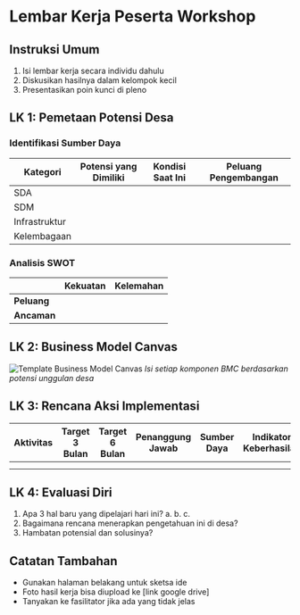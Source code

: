 # Lembar Kerja Peserta Workshop

## Instruksi Umum

1. Isi lembar kerja secara individu dahulu
2. Diskusikan hasilnya dalam kelompok kecil
3. Presentasikan poin kunci di pleno

## LK 1: Pemetaan Potensi Desa

### Identifikasi Sumber Daya

| Kategori | Potensi yang Dimiliki | Kondisi Saat Ini | Peluang Pengembangan |
|----------|----------------------|-----------------|----------------------|
| SDA      |                       |                 |                      |
| SDM      |                       |                 |                      |
| Infrastruktur |                    |                 |                      |
| Kelembagaan |                     |                 |                      |

### Analisis SWOT

|               | Kekuatan | Kelemahan |
|---------------|----------|-----------|
| **Peluang**   |          |           |
| **Ancaman**   |          |           |

## LK 2: Business Model Canvas

![Template Business Model Canvas](link-ke-template-bmc.jpg)
*Isi setiap komponen BMC berdasarkan potensi unggulan desa*

## LK 3: Rencana Aksi Implementasi

| Aktivitas | Target 3 Bulan | Target 6 Bulan | Penanggung Jawab | Sumber Daya | Indikator Keberhasilan |
|-----------|----------------|----------------|------------------|-------------|------------------------|
|           |                |                |                  |             |                        |
|           |                |                |                  |             |                        |

## LK 4: Evaluasi Diri

1. Apa 3 hal baru yang dipelajari hari ini?
   a.
   b.
   c.
2. Bagaimana rencana menerapkan pengetahuan ini di desa?
3. Hambatan potensial dan solusinya?

## Catatan Tambahan

- Gunakan halaman belakang untuk sketsa ide
- Foto hasil kerja bisa diupload ke [link google drive]
- Tanyakan ke fasilitator jika ada yang tidak jelas
